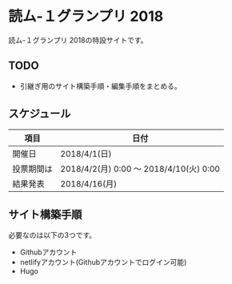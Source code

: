 # 読ム-１グランプリ 2018

読ム-１グランプリ 2018の特設サイトです。

## TODO

- 引継ぎ用のサイト構築手順・編集手順をまとめる。


## スケジュール

項目       | 日付
-----------|----------------------------------------
開催日     | 2018/4/1(日)
投票期間は | 2018/4/2(月) 0:00 ～ 2018/4/10(火) 0:00
結果発表   | 2018/4/16(月)


## サイト構築手順

必要なのは以下の3つです。

- Githubアカウント
- netlifyアカウント(Githubアカウントでログイン可能)
- Hugo


